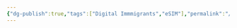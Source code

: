 ```yaml
---
{"dg-publish":true,"tags":["Digital Immmigrants","eSIM"],"permalink":"/美国电话卡/","dgPassFrontmatter":true,"created":"","updated":""}
---
```

